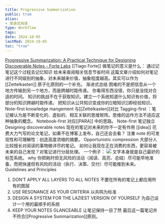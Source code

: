 ```yaml
---
title: Progressive Summarization
public: true
alias:
- 渐进式阅读
type: Workflow
tags:
date: 2024-10-05
lastMod: 2024-10-05
toc: "true"
---
```


[Progressive Summarization: A Practical Technique for Designing Discoverable Notes - Forte Labs](https://fortelabs.co/blog/progressive-summarization-a-practical-technique-for-designing-discoverable-notes/)
[[Tiago Forte]]
做笔记的意义是什么：
通过记笔记这个过程去记忆知识
给未来查阅相关信息节省时间
这篇文章介绍如何对笔记进行不同级别的抽象，对未来越来价值，抽象程度越高。其实可以作为 [[Zettelkasten]] 原子化原则的一个补充。
渐进式总结
困难的不是把信息从一个地方传输到另一个地方，而是跨越时距传递。
你看得东西没错，你只是没找对合适的时间。
知识的挑战不在于获取知识。建立一个系统知道什么知识有价值，将部分的知识跨越时距传递。
把知识从公共知识变成你的[[暗知识]]即经验知识。
Note-first knowledge mangement
与[[Zettelkasten]]对比
Tagging-first ：笔记被认为是不断变化的、虚拟的、相互关联的思维矩阵。思维的运作方法不适应这种抽象的概念。
Notebook-first 对应[[PARA]] 中的思路。
Note-first 笔记独立
Designing discoverable notes
现在的笔记对未来的你不一定有作用
[[idea]]  花费大力气写的论文笔记，如果不在博客上发布，自己还会去看？
注重 note 的可发现性和可理解性：创造高度浓缩的摘要。
Opportunistic compression
大部分人比较擅长对阅读的事物做详尽的笔记。
如何让我现在正在消费的东西，更容易被未来的自己发现？对笔记进行分层处理。
一个例子：
![](https://media.xiang578.com/progressive-summarizaiton-example.png)
文字本身就是自己最好的标签系统。
why
你把耗时但无风险的活动（阅读、高亮、总结）尽可能早地准备，而把快速但有风险的活动（执行、决策、交付）尽可能推到未来。
Guidelines and Principles
1. DON’T APPLY ALL LAYERS TO ALL NOTES 不要在所有的笔记上都应用所有的图层
2. USE RESONANCE AS YOUR CRITERIA 以共鸣为标准
3. DESIGN A SYSTEM FOR THE LAZIEST VERSION OF YOURSELF 为自己设计一个用的最顺手的系统
4. KEEP YOUR NOTES GLANCEABLE 让笔记保持一目了然
最后这一篇笔记并不符合[[Progressive Summarization]]原则。